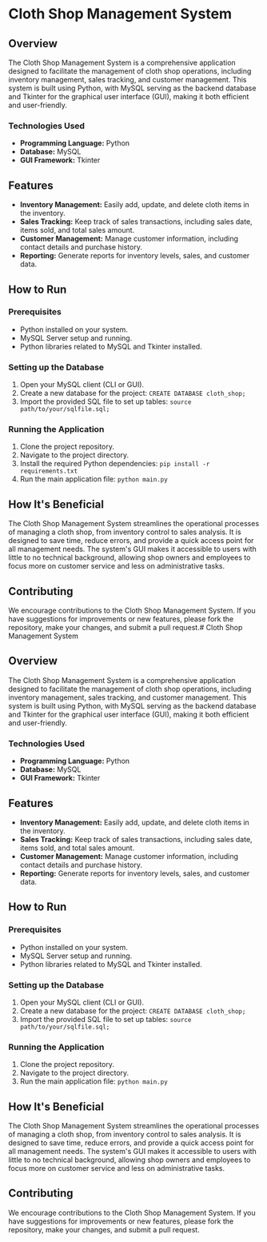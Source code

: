 # Cloth Shop Management System

## Overview

The Cloth Shop Management System is a comprehensive application designed to facilitate the management of cloth shop operations, including inventory management, sales tracking, and customer management. This system is built using Python, with MySQL serving as the backend database and Tkinter for the graphical user interface (GUI), making it both efficient and user-friendly.

### Technologies Used

- **Programming Language:** Python
- **Database:** MySQL
- **GUI Framework:** Tkinter

## Features

- **Inventory Management:** Easily add, update, and delete cloth items in the inventory.
- **Sales Tracking:** Keep track of sales transactions, including sales date, items sold, and total sales amount.
- **Customer Management:** Manage customer information, including contact details and purchase history.
- **Reporting:** Generate reports for inventory levels, sales, and customer data.

## How to Run

### Prerequisites

- Python installed on your system.
- MySQL Server setup and running.
- Python libraries related to MySQL and Tkinter installed.

### Setting up the Database

1. Open your MySQL client (CLI or GUI).
2. Create a new database for the project: `CREATE DATABASE cloth_shop;`
3. Import the provided SQL file to set up tables: `source path/to/your/sqlfile.sql;`

### Running the Application

1. Clone the project repository.
2. Navigate to the project directory.
3. Install the required Python dependencies: `pip install -r requirements.txt`
4. Run the main application file: `python main.py`

## How It's Beneficial

The Cloth Shop Management System streamlines the operational processes of managing a cloth shop, from inventory control to sales analysis. It is designed to save time, reduce errors, and provide a quick access point for all management needs. The system's GUI makes it accessible to users with little to no technical background, allowing shop owners and employees to focus more on customer service and less on administrative tasks.

## Contributing

We encourage contributions to the Cloth Shop Management System. If you have suggestions for improvements or new features, please fork the repository, make your changes, and submit a pull request.# Cloth Shop Management System

## Overview

The Cloth Shop Management System is a comprehensive application designed to facilitate the management of cloth shop operations, including inventory management, sales tracking, and customer management. This system is built using Python, with MySQL serving as the backend database and Tkinter for the graphical user interface (GUI), making it both efficient and user-friendly.

### Technologies Used

- **Programming Language:** Python
- **Database:** MySQL
- **GUI Framework:** Tkinter

## Features

- **Inventory Management:** Easily add, update, and delete cloth items in the inventory.
- **Sales Tracking:** Keep track of sales transactions, including sales date, items sold, and total sales amount.
- **Customer Management:** Manage customer information, including contact details and purchase history.
- **Reporting:** Generate reports for inventory levels, sales, and customer data.

## How to Run

### Prerequisites

- Python installed on your system.
- MySQL Server setup and running.
- Python libraries related to MySQL and Tkinter installed.

### Setting up the Database

1. Open your MySQL client (CLI or GUI).
2. Create a new database for the project: `CREATE DATABASE cloth_shop;`
3. Import the provided SQL file to set up tables: `source path/to/your/sqlfile.sql;`

### Running the Application

1. Clone the project repository.
2. Navigate to the project directory.
3. Run the main application file: `python main.py`

## How It's Beneficial

The Cloth Shop Management System streamlines the operational processes of managing a cloth shop, from inventory control to sales analysis. It is designed to save time, reduce errors, and provide a quick access point for all management needs. The system's GUI makes it accessible to users with little to no technical background, allowing shop owners and employees to focus more on customer service and less on administrative tasks.

## Contributing

We encourage contributions to the Cloth Shop Management System. If you have suggestions for improvements or new features, please fork the repository, make your changes, and submit a pull request.
